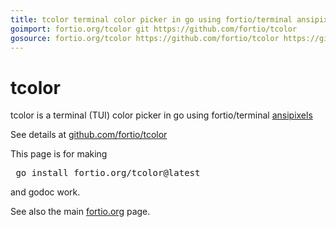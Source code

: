 ```yaml
---
title: tcolor terminal color picker in go using fortio/terminal ansipixels
goimport: fortio.org/tcolor git https://github.com/fortio/tcolor
gosource: fortio.org/tcolor https://github.com/fortio/tcolor https://github.com/fortio/tcolor/tree/main{/dir} https://github.com/fortio/tcolor/blob/main{/dir}/{file}#L{line}
---
```


# tcolor

tcolor is a terminal (TUI) color picker in go using fortio/terminal [ansipixels](https://pkg.go.dev/fortio.org/terminal/ansipixels)

See details at [github.com/fortio/tcolor](https://github.com/fortio/tcolor#tcolor)

This page is for making
<pre>
 go install fortio.org/tcolor@latest
</pre>
and godoc work.
<p>
See also the main <a href="https://fortio.org/">fortio.org</a> page.
